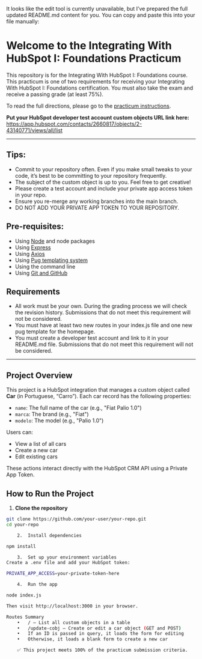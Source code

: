 It looks like the edit tool is currently unavailable, but I’ve prepared the full updated README.md content for you. You can copy and paste this into your file manually:

# Welcome to the Integrating With HubSpot I: Foundations Practicum

This repository is for the Integrating With HubSpot I: Foundations course. This practicum is one of two requirements for receiving your Integrating With HubSpot I: Foundations certification. You must also take the exam and receive a passing grade (at least 75%).

To read the full directions, please go to the [practicum instructions](https://app.hubspot.com/academy/l/tracks/1092124/1093824/5493?language=en).

**Put your HubSpot developer test account custom objects URL link here:**  
https://app.hubspot.com/contacts/2660817/objects/2-43140771/views/all/list
___
## Tips:
- Commit to your repository often. Even if you make small tweaks to your code, it’s best to be committing to your repository frequently.
- The subject of the custom object is up to you. Feel free to get creative!
- Please create a test account and include your private app access token in your repo.
- Ensure you re-merge any working branches into the main branch.
- DO NOT ADD YOUR PRIVATE APP TOKEN TO YOUR REPOSITORY. 

## Pre-requisites:
- Using [Node](https://nodejs.org/en/download) and node packages
- Using [Express](https://expressjs.com/en/starter/installing.html)
- Using [Axios](https://axios-http.com/docs/intro)
- Using [Pug templating system](https://pugjs.org/api/getting-started.html)
- Using the command line
- Using [Git and GitHub](https://product.hubspot.com/blog/git-and-github-tutorial-for-beginners)

## Requirements
- All work must be your own. During the grading process we will check the revision history. Submissions that do not meet this requirement will not be considered.
- You must have at least two new routes in your index.js file and one new pug template for the homepage.
- You must create a developer test account and link to it in your README.md file. Submissions that do not meet this requirement will not be considered.

---

## Project Overview

This project is a HubSpot integration that manages a custom object called **Car** (in Portuguese, “Carro”). Each car record has the following properties:

- `name`: The full name of the car (e.g., "Fiat Palio 1.0")
- `marca`: The brand (e.g., "Fiat")
- `modelo`: The model (e.g., "Palio 1.0")

Users can:
- View a list of all cars
- Create a new car
- Edit existing cars

These actions interact directly with the HubSpot CRM API using a Private App Token.

## How to Run the Project

1. **Clone the repository**
```bash
git clone https://github.com/your-user/your-repo.git
cd your-repo

	2.	Install dependencies

npm install

	3.	Set up your environment variables
Create a .env file and add your HubSpot token:

PRIVATE_APP_ACCESS=your-private-token-here

	4.	Run the app

node index.js

Then visit http://localhost:3000 in your browser.

Routes Summary
	•	/ — List all custom objects in a table
	•	/update-cobj — Create or edit a car object (GET and POST)
	•	If an ID is passed in query, it loads the form for editing
	•	Otherwise, it loads a blank form to create a new car

    ✅ This project meets 100% of the practicum submission criteria.
